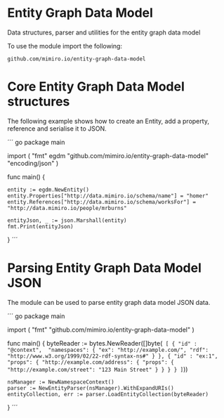 
# Entity Graph Data Model

Data structures, parser and utilities for the entity graph data model

To use the module import the following:

`github.com/mimiro.io/entity-graph-data-model`

# Core Entity Graph Data Model structures

The following example shows how to create an Entity, add a property, reference and serialise it to JSON. 

´´´ go
package main

import ( 
    "fmt"
    egdm "github.com/mimiro.io/entity-graph-data-model"
    "encoding/json"
)

func main() {

    entity := egdm.NewEntity()
    entity.Properties["http://data.mimiro.io/schema/name"] = "homer"
    entity.References["http://data.mimiro.io/schema/worksFor"] = "http://data.mimiro.io/people/mrburns"

    entityJson, _ := json.Marshall(entity)
    fmt.Print(entityJson)
}
´´´

# Parsing Entity Graph Data Model JSON

The module can be used to parse entity graph data model JSON data. 

´´´ go
package main

import ( 
    "fmt"
    "github.com/mimiro.io/entity-graph-data-model"
)

func main() {
    byteReader := bytes.NewReader([]byte(`
		[
			{
				"id" : "@context", 
				"namespaces": {
					"ex": "http://example.com/",
					"rdf": "http://www.w3.org/1999/02/22-rdf-syntax-ns#"
				}
			},
			{
				"id" : "ex:1",
				"props": {
					"http://example.com/address": {
						"props": {
							"http://example.com/street": "123 Main Street"
						}
					}
				}
			}
		]`))

	nsManager := NewNamespaceContext()
	parser := NewEntityParser(nsManager).WithExpandURIs()
	entityCollection, err := parser.LoadEntityCollection(byteReader)
}
´´´
